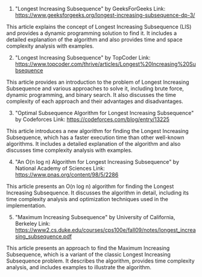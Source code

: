 

1. "Longest Increasing Subsequence" by GeeksForGeeks
Link: https://www.geeksforgeeks.org/longest-increasing-subsequence-dp-3/

This article explains the concept of Longest Increasing Subsequence (LIS) and provides a dynamic programming solution to find it. It includes a detailed explanation of the algorithm and also provides time and space complexity analysis with examples.

2. "Longest Increasing Subsequence" by TopCoder
Link: https://www.topcoder.com/thrive/articles/Longest%20Increasing%20Subsequence

This article provides an introduction to the problem of Longest Increasing Subsequence and various approaches to solve it, including brute force, dynamic programming, and binary search. It also discusses the time complexity of each approach and their advantages and disadvantages.

3. "Optimal Subsequence Algorithm for Longest Increasing Subsequence" by Codeforces
Link: https://codeforces.com/blog/entry/13225

This article introduces a new algorithm for finding the Longest Increasing Subsequence, which has a faster execution time than other well-known algorithms. It includes a detailed explanation of the algorithm and also discusses time complexity analysis with examples.

4. "An O(n log n) Algorithm for Longest Increasing Subsequence" by National Academy of Sciences
Link: https://www.pnas.org/content/98/5/2286

This article presents an O(n log n) algorithm for finding the Longest Increasing Subsequence. It discusses the algorithm in detail, including its time complexity analysis and optimization techniques used in the implementation.

5. "Maximum Increasing Subsequence" by University of California, Berkeley
Link: https://www2.cs.duke.edu/courses/cps100e/fall09/notes/longest_increasing_subsequence.pdf

This article presents an approach to find the Maximum Increasing Subsequence, which is a variant of the classic Longest Increasing Subsequence problem. It describes the algorithm, provides time complexity analysis, and includes examples to illustrate the algorithm.